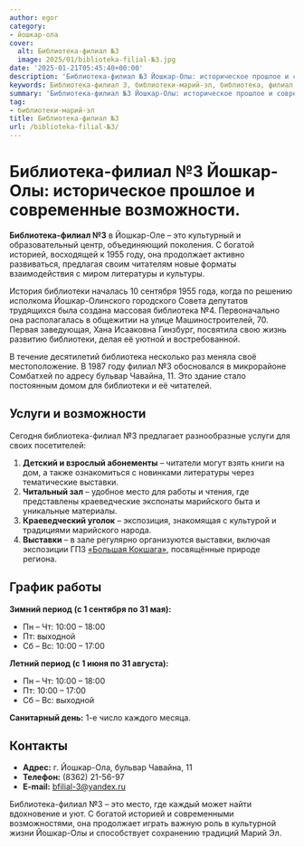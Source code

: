 ```yaml
---
author: egor
category:
- йошкар-ола
cover:
  alt: Библиотека-филиал №3
  image: 2025/01/biblioteka-filial-№3.jpg
date: '2025-01-21T05:45:40+00:00'
description: 'Библиотека-филиал №3 Йошкар-Олы: историческое прошлое и современные возможности. Библиотека-филиал №3 в Йошкар-Оле – это культурный и образовательный...'
keywords: Библиотека-филиал 3, библиотеки-марий-эл, библиотека, филиал, йошкар, это, библиотеки, выставки, олы, возможности, богатой, историей, 1955, году, продолжает, литературы, сентября
summary: 'Библиотека-филиал №3 Йошкар-Олы: историческое прошлое и современные возможности. Библиотека-филиал №3 в Йошкар-Оле – это культурный и образовательный...'
tag:
- библиотеки-марий-эл
title: Библиотека-филиал №3
url: /biblioteka-filial-№3/
---
```


# Библиотека-филиал №3 Йошкар-Олы: историческое прошлое и современные возможности.

 **Библиотека-филиал №3** в Йошкар-Оле – это культурный и образовательный центр, объединяющий поколения. С богатой историей, восходящей к 1955 году, она продолжает активно развиваться, предлагая своим читателям новые форматы взаимодействия с миром литературы и культуры.

История библиотеки началась 10 сентября 1955 года, когда по решению исполкома Йошкар-Олинского городского Совета депутатов трудящихся была создана массовая библиотека №4. Первоначально она располагалась в общежитии на улице Машиностроителей, 70. Первая заведующая, Хана Исааковна Гинзбург, посвятила свою жизнь развитию библиотеки, делая её уютной и востребованной.

В течение десятилетий библиотека несколько раз меняла своё местоположение. В 1987 году филиал №3 обосновался в микрорайоне Сомбатхей по адресу бульвар Чавайна, 11. Это здание стало постоянным домом для библиотеки и её читателей.

## Услуги и возможности

Сегодня библиотека-филиал №3 предлагает разнообразные услуги для своих посетителей:

1. **Детский и взрослый абонементы** – читатели могут взять книги на дом, а также ознакомиться с новинками литературы через тематические выставки.
1. **Читальный зал** – удобное место для работы и чтения, где представлены краеведческие экспонаты марийского быта и уникальные материалы.
1. **Краеведческий уголок** – экспозиция, знакомящая с культурой и традициями марийского народа.
1. **Выставки** – в зале регулярно организуются выставки, включая экспозиции ГПЗ [«Большая Кокшага»](/bolshaya_kokshaga/), посвящённые природе региона.

## График работы

 **Зимний период (с 1 сентября по 31 мая):**

- Пн – Чт: 10:00 – 18:00
- Пт: выходной
- Сб – Вс: 10:00 – 17:00

**Летний период (с 1 июня по 31 августа):**

- Пн – Чт: 10:00 – 18:00
- Пт: 10:00 – 17:00
- Сб – Вс: выходной

**Санитарный день:** 1-е число каждого месяца.

## Контакты

- **Адрес:** г. Йошкар-Ола, бульвар Чавайна, 11
- **Телефон:** (8362) 21-56-97
- **E-mail:** [bfilial-3@yandex.ru](mailto:bfilial-3@yandex.ru)

Библиотека-филиал №3 – это место, где каждый может найти вдохновение и уют. С богатой историей и современными возможностями, она продолжает играть важную роль в культурной жизни Йошкар-Олы и способствует сохранению традиций Марий Эл.